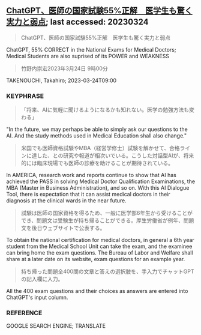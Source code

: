 ## [ChatGPT、医師の国家試験55%正解　医学生も驚く実力と弱点](https://www.asahi.com/articles/ASR3R6K7XR3LPLBJ001.html?iref=comtop_7_01); last accessed: 20230324

> ChatGPT、医師の国家試験55%正解　医学生も驚く実力と弱点

ChatGPT, 55% CORRECT in the National Exams for Medical Doctors; Medical Students are also suprised of its POWER and WEAKNESS

> 竹野内崇宏2023年3月24日 9時00分

TAKENOUCHI, Takahiro; 2023-03-24T09:00

### KEYPHRASE

> 「将来、AIに気軽に聞けるようになるかも知れない。医学の勉強方法も変わる」

"In the future, we may perhaps be able to simply ask our questions to the AI. And the study methods used in Medical Education shall also change."

> 米国でも医師資格試験やMBA（経営学修士）試験を解かせて、合格ラインに達した、との研究や報道が相次いでいる。こうした対話型AIが、将来的には臨床現場でも医師の診療を助けることが期待されている。

In AMERICA, research work and reports continue to show that AI has achieved the PASS in solving Medical Doctor Qualification Examinations, the MBA (Master in Business Administration), and so on. With this AI Dialogue Tool, there is expectation that it can assist medical doctors in their diagnosis at the clinical wards in the near future.

> 試験は医師の国家資格を得るため、一般に医学部6年生から受けることができ、問題文は受験生が持ち帰ることができる。厚生労働省が例年、問題文を後日ウェブサイトで公表する。

To obtain the national certification for medical doctors, in general a 6th year student from the Medical School Unit can take the exam, and the examinee can bring home the exam questions. The Bureau of Labor and Welfare shall share at a later date on its website, exam questions for an example year.

> 持ち帰った問題全400問の文章と答えの選択肢を、手入力でチャットGPTの記入欄に入力。

All the 400 exam questions and their choices as answers are entered into ChatGPT's input column.

### REFERENCE

GOOGLE SEARCH ENGINE; TRANSLATE
